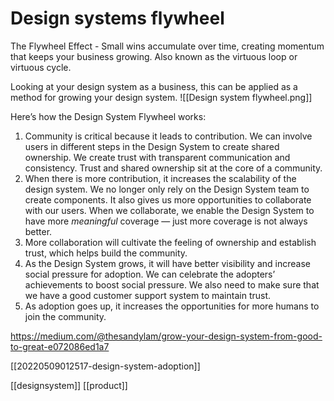 # Design systems flywheel
The Flywheel Effect - Small wins accumulate over time, creating momentum that keeps your business growing. Also known as the virtuous loop or virtuous cycle.

Looking at your design system as a business, this can be applied as a method for growing your design system.
![[Design system flywheel.png]]

Here’s how the Design System Flywheel works:
1. Community is critical because it leads to contribution. We can involve users in different steps in the Design System to create shared ownership. We create trust with transparent communication and consistency. Trust and shared ownership sit at the core of a community.
2. When there is more contribution, it increases the scalability of the design system. We no longer only rely on the Design System team to create components. It also gives us more opportunities to collaborate with our users. When we collaborate, we enable the Design System to have more _meaningful_ coverage — just more coverage is not always better.
3. More collaboration will cultivate the feeling of ownership and establish trust, which helps build the community.
4. As the Design System grows, it will have better visibility and increase social pressure for adoption. We can celebrate the adopters’ achievements to boost social pressure. We also need to make sure that we have a good customer support system to maintain trust.
5. As adoption goes up, it increases the opportunities for more humans to join the community.

https://medium.com/@thesandylam/grow-your-design-system-from-good-to-great-e072086ed1a7

[[20220509012517-design-system-adoption]]

[[designsystem]]
[[product]]